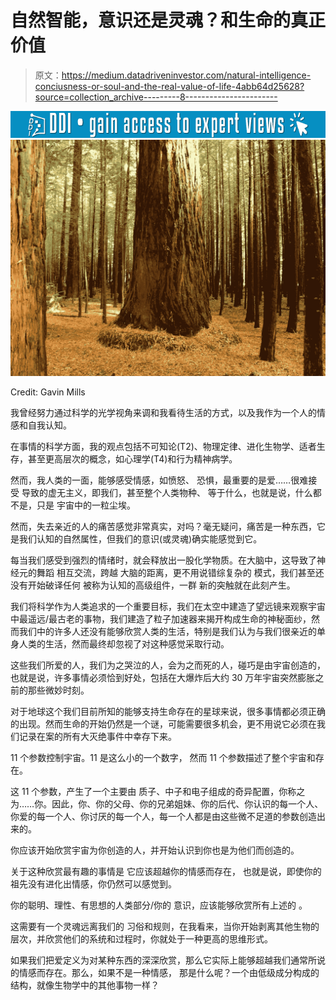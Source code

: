 # 自然智能，意识还是灵魂？和生命的真正价值

> 原文：<https://medium.datadriveninvestor.com/natural-intelligence-conciusness-or-soul-and-the-real-value-of-life-4abb64d25628?source=collection_archive---------8----------------------->

[![](img/1e7bec8becfff8256dd1dbcd356172a8.png)](http://www.track.datadriveninvestor.com/1B9E)![](img/dee12e54284cb92bfa99a8823b94f140.png)

Credit: Gavin Mills

我曾经努力通过科学的光学视角来调和我看待生活的方式，以及我作为一个人的情感和自我认知。

在事情的科学方面，我的观点包括不可知论(T2)、物理定律、进化生物学、适者生存，甚至更高层次的概念，如心理学(T4)和行为精神病学。

然而，我人类的一面，能够感受情感，如愤怒、
恐惧，最重要的是爱……很难接受
导致的虚无主义，即我们，甚至整个人类物种、
等于什么，也就是说，什么都不是，只是
宇宙中的一粒尘埃。

然而，失去亲近的人的痛苦感觉非常真实，对吗？毫无疑问，痛苦是一种东西，它是我们认知的自然属性，但我们的意识(或灵魂)确实能感觉到它。

每当我们感受到强烈的情绪时，就会释放出一股化学物质。在大脑中，这导致了神经元的舞蹈
相互交流，跨越
大脑的距离，更不用说错综复杂的
模式，我们甚至还没有开始破译任何
被称为认知的高级组件，一群
新的突触就在此刻产生。

我们将科学作为人类追求的一个重要目标，我们在太空中建造了望远镜来观察宇宙中最遥远/最古老的事物，我们建造了粒子加速器来揭开构成生命的神秘面纱，然而我们中的许多人还没有能够欣赏人类的生活，特别是我们认为与我们很亲近的单身人类的生活，然而最终却忽视了对这种感觉采取行动。

这些我们所爱的人，我们为之哭泣的人，会为之而死的人，碰巧是由宇宙创造的，也就是说，许多事情必须恰到好处，包括在大爆炸后大约 30 万年宇宙突然膨胀之前的那些微妙时刻。

对于地球这个我们目前所知的能够支持生命存在的星球来说，很多事情都必须正确的出现。然而生命的开始仍然是一个谜，可能需要很多机会，更不用说它必须在我们记录在案的所有大灭绝事件中幸存下来。

11 个参数控制宇宙。11 是这么小的一个数字，
然而 11 个参数描述了整个宇宙和存在。

这 11 个参数，产生了一个主要由
质子、中子和电子组成的奇异配置，你称之为……你。因此，你、你的父母、你的兄弟姐妹、你的后代、你认识的每一个人、你爱的每一个人、你讨厌的每一个人，每一个人都是由这些微不足道的参数创造出来的。

你应该开始欣赏宇宙为你创造的人，并开始认识到你也是为他们而创造的。

关于这种欣赏最有趣的事情是
它应该超越你的情感而存在，
也就是说，即使你的
祖先没有进化出情感，你仍然可以感觉到。

你的聪明、理性、有思想的人类部分/你的
意识，应该能够欣赏所有上述的
。

这需要有一个灵魂远离我们的
习俗和规则，在我看来，当你开始剥离其他生物的层次，并欣赏他们的系统和过程时，你就处于一种更高的思维形式。

如果我们把爱定义为对某种东西的深深欣赏，那么它实际上能够超越我们通常所说的情感而存在。那么，如果不是一种情感，
那是什么呢？一个由低级成分构成的结构，就像生物学中的其他事物一样？